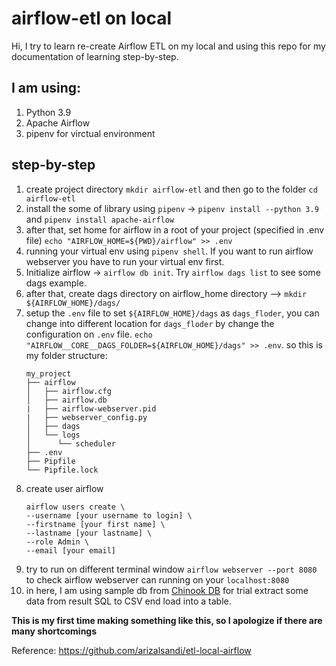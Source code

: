 # airflow-etl on local

Hi, I try to learn re-create Airflow ETL on my local and using this repo for my documentation of learning step-by-step.

## I am using:
1. Python 3.9
2. Apache Airflow
3. pipenv for virctual environment

## step-by-step
1. create project directory `mkdir airflow-etl` and then go to the folder `cd airflow-etl`
2. install the some of library using `pipenv` -> `pipenv install --python 3.9` and `pipenv install apache-airflow`
3. after that, set home for airflow in a root of your project (specified in .env file)
  `echo "AIRFLOW_HOME=${PWD}/airflow" >> .env`
4. running your virtual env using `pipenv shell`. If you want to run airflow webserver you have to run your virtual env first.
5. Initialize airflow -> `airflow db init`. Try `airflow dags list` to see some dags example.
6. after that, create dags directory on airflow_home directory --> `mkdir ${AIRFLOW_HOME}/dags/`
7. setup the `.env` file to set `${AIRFLOW_HOME}/dags` as `dags_floder`, you can change into different location for `dags_floder` by change the configuration on `.env` file.
    `echo "AIRFLOW__CORE__DAGS_FOLDER=${AIRFLOW_HOME}/dags" >> .env`.
    so this is my folder structure:
    ```
    my_project
    ├── airflow
    │   ├── airflow.cfg
    │   ├── airflow.db
    |   ├── airflow-webserver.pid
    |   ├── webserver_config.py
    │   ├── dags
    │   └── logs
    │      └── scheduler 
    ├── .env
    ├── Pipfile
    └── Pipfile.lock      
    ```                  
8. create user airflow 
    ```
    airflow users create \ 
    --username [your username to login] \ 
    --firstname [your first name] \ 
    --lastname [your lastname] \ 
    --role Admin \ 
    --email [your email]
    ```
9. try to run on different terminal window `airflow webserver --port 8080` to check airflow webserver can running on your `localhost:8080`
10. in here, I am using sample db from [Chinook DB](https://www.sqlitetutorial.net/sqlite-sample-database/) for trial extract some data from result SQL to CSV end load into a table.


**This is my first time making something like this, so I apologize if there are many shortcomings**

Reference:
https://github.com/arizalsandi/etl-local-airflow